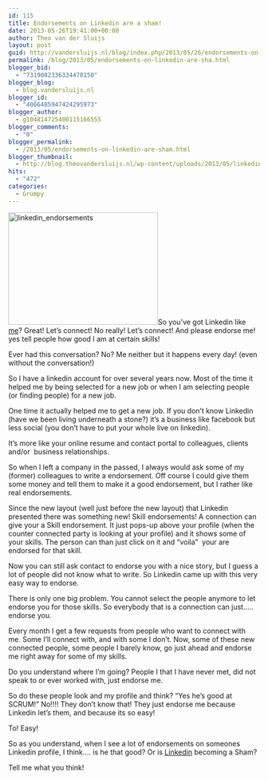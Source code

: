 ```yaml
---
id: 115
title: Endorsements on Linkedin are a sham!
date: 2013-05-26T19:41:00+00:00
author: Theo van der Sluijs
layout: post
guid: http://vandersluijs.nl/blog/index.php/2013/05/26/endorsements-on-linkedin-are-sha/
permalink: /blog/2013/05/endorsements-on-linkedin-are-sha.html
blogger_bid:
  - "7319082336334478150"
blogger_blog:
  - blog.vandersluijs.nl
blogger_id:
  - "4066485947424295973"
blogger_author:
  - g104814725400115166555
blogger_comments:
  - "0"
blogger_permalink:
  - /2013/05/endorsements-on-linkedin-are-sham.html
blogger_thumbnail:
  - http://blog.theovandersluijs.nl/wp-content/uploads/2013/05/linkedin_endorsements-300x225-300x225.jpg
hits:
  - "472"
categories:
  - Grumpy
---
```

[<img class="alignleft size-medium wp-image-768" alt="linkedin_endorsements" src="https://vandersluijs.nl/wp-content/uploads/2013/05/linkedin_endorsements-300x225-300x225.jpg" width="300" height="225" />](https://vandersluijs.nl/wp-content/uploads/2013/05/linkedin_endorsements-300x225.jpg)So you&#8217;ve got Linkedin like [me](http://nl.linkedin.com/in/tvdsluijs "my linkedin page")? Great! Let&#8217;s connect! No really! Let&#8217;s connect! And please endorse me! yes tell people how good I am at certain skills!

Ever had this conversation? No? Me neither but it happens every day! (even without the conversation!)<!--more-->

So I have a linkedin account for over several years now. Most of the time it helped me by being selected for a new job or when I am selecting people (or finding people) for a new job.

One time it actually helped me to get a new job. If you don&#8217;t know Linkedin (have we been living underneath a stone?) it&#8217;s a business like facebook but less social (you don&#8217;t have to put your whole live on linkedin).

It&#8217;s more like your online resume and contact portal to colleagues, clients and/or  business relationships.

So when I left a company in the passed, I always would ask some of my (former) colleagues to write a endorsement. Off course I could give them some money and tell them to make it a good endorsement, but I rather like real endorsements.

Since the new layout (well just before the new layout) that Linkedin presented there was something new! Skill endorsements! A connection can give your a Skill endorsement. It just pops-up above your profile (when the counter connected party is looking at your profile) and it shows some of your skills. The person can than just click on it and &#8220;voila&#8221;  your are endorsed for that skill.

Now you can still ask contact to endorse you with a nice story, but I guess a lot of people did not know what to write. So Linkedin came up with this very easy way to endorse.

There is only one big problem. You cannot select the people anymore to let endorse you for those skills. So everybody that is a connection can just&#8230;.. endorse you.

Every month I get a few requests from people who want to connect with me. Some I&#8217;ll connect with, and with some I don&#8217;t. Now, some of these new connected people, some people I barely know, go just ahead and endorse me right away for some of my skills.

Do you understand where I&#8217;m going? People I that I have never met, did not speak to or ever worked with, just endorse me.

So do these people look and my profile and think? &#8220;Yes he&#8217;s good at SCRUM!&#8221; No!!!! They don&#8217;t know that! They just endorse me because Linkedin let&#8217;s them, and because its so easy!

To! Easy!

So as you understand, when I see a lot of endorsements on someones Linkedin profile, I think&#8230;. is he that good? Or is [Linkedin](http://www.linkedin.com/) becoming a Sham?

Tell me what you think!
